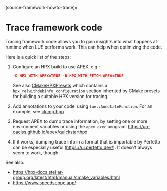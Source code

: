 (source-framework-howto-trace)=

# Trace framework code

Tracing framework code allows you to gain insights into what happens at runtime when LUE performs work. This
can help when optimizing the code.

Here is a quick list of the steps:

1. Configure an HPX build to use APEX, e.g.:

    ```cmake
    -D HPX_WITH_APEX=TRUE -D HPX_WITH_FETCH_APEX=TRUE
    ```

    See also [CMakeHPXPresets](https://github.com/computationalgeography/lue/blob/master/CMakeHPXPresets.json)
    which contains a `hpx_relwithdebinfo_configuration` section inherited by CMake presets for building a
    suitable HPX version for tracing.

1. Add annotations to your code, using `lue::AnnotateFunction`. For an example, see
   [clump.hpp](https://github.com/computationalgeography/lue/blob/master/source/framework/algorithm/include/lue/framework/algorithm/definition/clump.hpp)
1. Request APEX to dump trace information, by setting one or more environment variables or using the
   `apex_exec` program: https://uo-oaciss.github.io/apex/quickstarthpx
1. If it works, dumping trace info in a format that is importable by Perfetto can be especially useful
   (https://ui.perfetto.dev/). It doesn't always seem to work, though.

See also:

- https://hpx-docs.stellar-group.org/latest/html/manual/cmake_variables.html
- https://www.speedscope.app/
